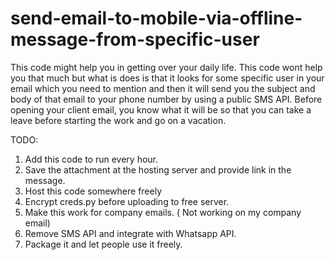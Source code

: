# send-email-to-mobile-via-offline-message-from-specific-user
This code might help you in getting over your daily life. This code wont help you that much but what is does is that it looks for some specific user in your email which you need to mention and then it will send you the subject and body of that email to your phone number by using a public SMS API. Before opening your client email, you know what it will be so that you can take a leave before starting the work and go on a vacation.


TODO:
1) Add this code to run every hour.
2) Save the attachment at the hosting server and provide link in the message.
3) Host this code somewhere freely
4) Encrypt creds.py before uploading to free server.
5) Make this work for company emails. ( Not working on my company email)
6) Remove SMS API and integrate with Whatsapp API.
7) Package it and let people use it freely.

